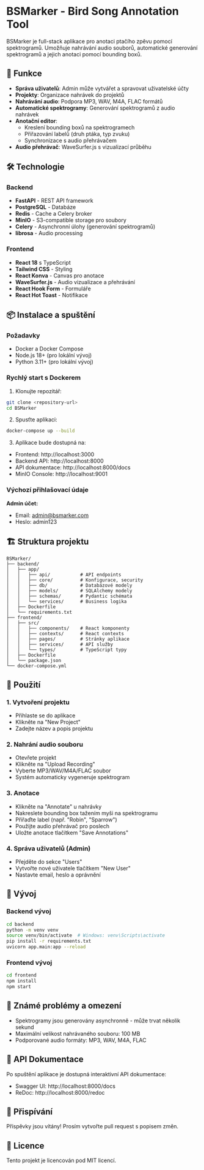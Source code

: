 # BSMarker - Bird Song Annotation Tool

BSMarker je full-stack aplikace pro anotaci ptačího zpěvu pomocí spektrogramů. Umožňuje nahrávání audio souborů, automatické generování spektrogramů a jejich anotaci pomocí bounding boxů.

## 🚀 Funkce

- **Správa uživatelů**: Admin může vytvářet a spravovat uživatelské účty
- **Projekty**: Organizace nahrávek do projektů
- **Nahrávání audio**: Podpora MP3, WAV, M4A, FLAC formátů
- **Automatické spektrogramy**: Generování spektrogramů z audio nahrávek
- **Anotační editor**: 
  - Kreslení bounding boxů na spektrogramech
  - Přiřazování labelů (druh ptáka, typ zvuku)
  - Synchronizace s audio přehrávačem
- **Audio přehrávač**: WaveSurfer.js s vizualizací průběhu

## 🛠 Technologie

### Backend
- **FastAPI** - REST API framework
- **PostgreSQL** - Databáze
- **Redis** - Cache a Celery broker
- **MinIO** - S3-compatible storage pro soubory
- **Celery** - Asynchronní úlohy (generování spektrogramů)
- **librosa** - Audio processing

### Frontend
- **React 18** s TypeScript
- **Tailwind CSS** - Styling
- **React Konva** - Canvas pro anotace
- **WaveSurfer.js** - Audio vizualizace a přehrávání
- **React Hook Form** - Formuláře
- **React Hot Toast** - Notifikace

## 📦 Instalace a spuštění

### Požadavky
- Docker a Docker Compose
- Node.js 18+ (pro lokální vývoj)
- Python 3.11+ (pro lokální vývoj)

### Rychlý start s Dockerem

1. Klonujte repozitář:
```bash
git clone <repository-url>
cd BSMarker
```

2. Spusťte aplikaci:
```bash
docker-compose up --build
```

3. Aplikace bude dostupná na:
- Frontend: http://localhost:3000
- Backend API: http://localhost:8000
- API dokumentace: http://localhost:8000/docs
- MinIO Console: http://localhost:9001

### Výchozí přihlašovací údaje

**Admin účet:**
- Email: admin@bsmarker.com
- Heslo: admin123

## 🏗 Struktura projektu

```
BSMarker/
├── backend/
│   ├── app/
│   │   ├── api/           # API endpoints
│   │   ├── core/          # Konfigurace, security
│   │   ├── db/            # Databázové modely
│   │   ├── models/        # SQLAlchemy modely
│   │   ├── schemas/       # Pydantic schémata
│   │   └── services/      # Business logika
│   ├── Dockerfile
│   └── requirements.txt
├── frontend/
│   ├── src/
│   │   ├── components/    # React komponenty
│   │   ├── contexts/      # React contexts
│   │   ├── pages/         # Stránky aplikace
│   │   ├── services/      # API služby
│   │   └── types/         # TypeScript typy
│   ├── Dockerfile
│   └── package.json
└── docker-compose.yml
```

## 📝 Použití

### 1. Vytvoření projektu
- Přihlaste se do aplikace
- Klikněte na "New Project"
- Zadejte název a popis projektu

### 2. Nahrání audio souboru
- Otevřete projekt
- Klikněte na "Upload Recording"
- Vyberte MP3/WAV/M4A/FLAC soubor
- Systém automaticky vygeneruje spektrogram

### 3. Anotace
- Klikněte na "Annotate" u nahrávky
- Nakreslete bounding box tažením myši na spektrogramu
- Přiřaďte label (např. "Robin", "Sparrow")
- Použijte audio přehrávač pro poslech
- Uložte anotace tlačítkem "Save Annotations"

### 4. Správa uživatelů (Admin)
- Přejděte do sekce "Users"
- Vytvořte nové uživatele tlačítkem "New User"
- Nastavte email, heslo a oprávnění

## 🔧 Vývoj

### Backend vývoj
```bash
cd backend
python -m venv venv
source venv/bin/activate  # Windows: venv\Scripts\activate
pip install -r requirements.txt
uvicorn app.main:app --reload
```

### Frontend vývoj
```bash
cd frontend
npm install
npm start
```

## 🐛 Známé problémy a omezení

- Spektrogramy jsou generovány asynchronně - může trvat několik sekund
- Maximální velikost nahrávaného souboru: 100 MB
- Podporované audio formáty: MP3, WAV, M4A, FLAC

## 📄 API Dokumentace

Po spuštění aplikace je dostupná interaktivní API dokumentace:
- Swagger UI: http://localhost:8000/docs
- ReDoc: http://localhost:8000/redoc

## 🤝 Přispívání

Příspěvky jsou vítány! Prosím vytvořte pull request s popisem změn.

## 📜 Licence

Tento projekt je licencován pod MIT licencí.